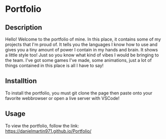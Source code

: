 # Portfolio

## Description
Hello! Welcome to the portfolio of mine. In this place, it contains some of my projects that I'm proud of. It tells you the languages I know how to use and gives you a tiny amount of power I contain in my hands and brain. It shows a little style too! Just so you know what kind of vibes I would be bringing to the team. I've got some games I've made, some animations, just a lot of things contained in this place is all I have to say! 

## Installtion 
To install the portfolio, you must git clone the page then paste onto your favorite webbrowser or open a live server with VSCode!

## Usage
To view the portfolio, follow the link:  https://danielmartin971.github.io/Portfolio/

